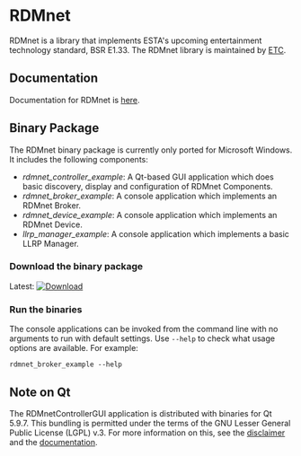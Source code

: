 # RDMnet

RDMnet is a library that implements ESTA's upcoming entertainment technology
standard, BSR E1.33. The RDMnet library is maintained by [ETC](http://www.etcconnect.com).

## Documentation

Documentation for RDMnet is <a href="docs/index.html">here</a>.

## Binary Package

The RDMnet binary package is currently only ported for Microsoft Windows. It
includes the following components:
* *rdmnet_controller_example*: A Qt-based GUI application which does basic
  discovery, display and configuration of RDMnet Components.
* *rdmnet_broker_example*: A console application which implements an RDMnet
  Broker.
* *rdmnet_device_example*: A console application which implements an RDMnet
  Device.
* *llrp_manager_example*: A console application which implements a basic LLRP
  Manager.

### Download the binary package

Latest: [ ![Download](https://api.bintray.com/packages/etclabs/rdmnet_bin/latest/images/download.svg) ](https://bintray.com/etclabs/rdmnet_bin/latest/_latestVersion)

### Run the binaries

The console applications can be invoked from the command line with no arguments
to run with default settings. Use `--help` to check what usage options are
available. For example:
```
rdmnet_broker_example --help
```

## Note on Qt

The RDMnetControllerGUI application is distributed with binaries for Qt 5.9.7.
This bundling is permitted under the terms of the GNU Lesser General Public
License (LGPL) v.3. For more information on this, see the
[disclaimer](https://github.com/ETCLabs/RDMnet/blob/master/ThirdPartySoftware.txt)
and the <a href="docs/index.html">documentation</a>.
